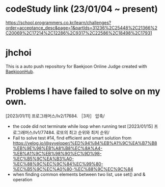 # codeStudy link (23/01/04 ~ present)
https://school.programmers.co.kr/learn/challenges?order=acceptance_desc&page=1&partIds=31236%2C25448%2C21366%2C20069%2C17214%2C12286%2C9317%2C22586%2C18498%2C17931

# jhchoi
This is a auto push repository for Baekjoon Online Judge created with [BaekjoonHub](https://github.com/BaekjoonHub/BaekjoonHub).

# Problems I have failed to solve on my own.
[2023/01/11] 프로그래머스/lv2/17684. ［3차］ 압축/
 - the code did not terminate while loop when running test
[2023/01/15] 프로그래머스/lv1/77484. 로또의 최고 순위와 최저 순위/
- Fail to solve test #14, find efficient and smart solution from https://velog.io/@syveloper/%ED%94%84%EB%A1%9C%EA%B7%B8%EB%9E%98%EB%A8%B8%EC%8A%A4-%EB%A1%9C%EB%98%90%EC%9D%98-%EC%B5%9C%EA%B3%A0-%EC%88%9C%EC%9C%84%EC%99%80-%EC%B5%9C%EC%A0%80-%EC%88%9C%EC%9C%84
- when finding common elements between two list, use set() and & operation 
